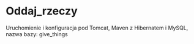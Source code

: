 # Oddaj_rzeczy

Uruchomienie i konfiguracja pod Tomcat, Maven z Hibernatem i MySQL, nazwa bazy: give_things

